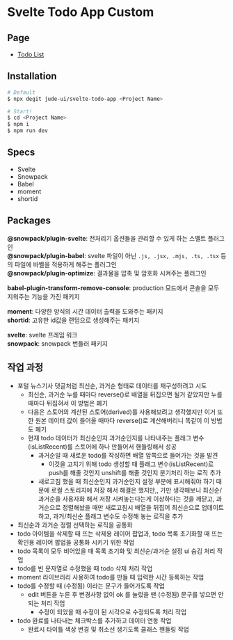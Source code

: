 # Svelte Todo App Custom

## Page
- [Todo List](https://jude-ui.github.io/svelte-todo-app-custom/)

## Installation

```bash
# Default
$ npx degit jude-ui/svelte-todo-app <Project Name>

# Start!
$ cd <Project Name>
$ npm i
$ npm run dev
```

## Specs

- Svelte
- Snowpack
- Babel
- moment
- shortid

## Packages

__@snowpack/plugin-svelte__: 전처리기 옵션들을 관리할 수 있게 하는 스벨트 플러그인<br>
__@snowpack/plugin-babel__: svelte 파일이 아닌 `.js, .jsx, .mjs, .ts, .tsx` 등의 파일에 바벨을 적용하게 해주는 플러그인<br>
__@snowpack/plugin-optimize__: 결과물을 압축 및 암호화 시켜주는 플러그인<br>

__babel-plugin-transform-remove-console__: production 모드에서 콘솔을 모두 지워주는 기능을 가진 패키지<br>

__moment__: 다양한 양식의 시간 데이터 출력을 도와주는 패키지<br>
__shortid__: 고유한 id값을 랜덤으로 생성해주는 패키지<br>

__svelte__: svelte 프레임 워크<br>
__snowpack__: snowpack 번들러 패키지<br>

## 작업 과정

- 포털 뉴스기사 댓글처럼 최신순, 과거순 형태로 데이터를 재구성하려고 시도
  - 최신순, 과거순 누를 때마다 reverse()로 배열을 뒤집으면 될거 같았지만 누를 때마다 뒤집혀서 이 방법은 폐기
  - 다음은 스토어의 계산된 스토어(derived)를 사용해보려고 생각했지만 이거 또한 원본 데이터 값이 들어올 때마다 reverse()로 계산해버리니 똑같이 이 방법도 폐기
  - 현재 todo 데이터가 최신순인지 과거순인지를 나타내주는 플래그 변수(isListRecent)를 스토어에 하나 만들어서 핸들링해서 성공
    - 과거순일 때 새로운 todo를 작성하면 배열 앞쪽으로 들어가는 것을 발견
      - 이것을 고치기 위해 todo 생성할 때 플래그 변수(isListRecent)로 push를 해줄 것인지 unshift를 해줄 것인지 분기처리 하는 로직 추가
    - 새로고침 했을 때 최신순인지 과거순인지 설정 부분에 표시해줘야 하기 때문에 로컬 스토리지에 저장 해서 해결은 했지만,, 가만 생각해보니 최신순/과거순을 사용자화 해서 저장 시켜놓는다는게 이상하다는 것을 깨닫고, 과거순으로 정렬해놨을 때만 새로고침시 배열을 뒤집어 최신순으로 업데이트 하고, 과거/최신순 플래그 변수도 수정해 놓는 로직을 추가
- 최신순과 과거순 정렬 선택하는 로직을 공통화
- todo 아이템을 삭제할 때 뜨는 삭제용 레이어 팝업과, todo 목록 초기화할 때 뜨는 확인용 레이어 팝업을 공통화 시키기 위한 작업
- todo 목록이 모두 비어있을 때 목록 초기화 및 최신순/과거순 설정 ui 숨김 처리 작업
- todo를 빈 문자열로 수정했을 때 todo 삭제 처리 작업
- moment 라이브러리 사용하여 todo를 만들 때 입력한 시간 등록하는 작업
- todo를 수정할 때 (수정됨) 이라는 문구가 들어가도록 작업
  - edit 버튼을 누른 후 변경사항 없이 ok 를 눌렀을 땐 (수정됨) 문구를 넣으면 안되는 처리 작업
    - 수정이 되었을 때 수정이 된 시각으로 수정되도록 처리 작업
- todo 완료를 나타내는 체크박스를 추가하고 데이터 연동 작업
  - 완료시 타이틀 색상 변경 및 취소선 생기도록 클래스 핸들링 작업